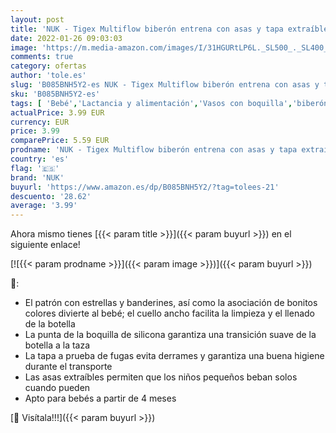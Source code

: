 ```yaml
---
layout: post
title: 'NUK - Tigex Multiflow biberón entrena con asas y tapa extraíbles  sin BPA  4 meses+  150ml'
date: 2022-01-26 09:03:03
image: 'https://m.media-amazon.com/images/I/31HGURtLP6L._SL500_._SL400_.jpg'
comments: true
category: ofertas
author: 'tole.es'
slug: 'B085BNH5Y2-es NUK - Tigex Multiflow biberón entrena con asas y tapa...'
sku: 'B085BNH5Y2-es'
tags: [ 'Bebé','Lactancia y alimentación','Vasos con boquilla','biberón','nuk', ]
actualPrice: 3.99 EUR
currency: EUR
price: 3.99
comparePrice: 5.59 EUR
prodname: 'NUK - Tigex Multiflow biberón entrena con asas y tapa extraíbles  sin BPA  4 meses+  150ml'
country: 'es'
flag: '🇪🇸'
brand: 'NUK'
buyurl: 'https://www.amazon.es/dp/B085BNH5Y2/?tag=tolees-21'
descuento: '28.62'
average: '3.99'
---
```


Ahora mismo tienes [{{< param title >}}]({{< param buyurl >}}) en el siguiente enlace!

[![{{< param prodname >}}]({{< param image >}})]({{< param buyurl >}})

🔎:

- El patrón con estrellas y banderines, así como la asociación de bonitos colores divierte al bebé; el cuello ancho facilita la limpieza y el llenado de la botella
- La punta de la boquilla de silicona garantiza una transición suave de la botella a la taza
- La tapa a prueba de fugas evita derrames y garantiza una buena higiene durante el transporte
- Las asas extraíbles permiten que los niños pequeños beban solos cuando pueden
- Apto para bebés a partir de 4 meses

[🛒 Visítala!!!]({{< param buyurl >}})
